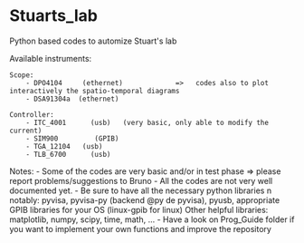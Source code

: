# Stuarts_lab
Python based codes to automize Stuart's lab

Available instruments:
	
	Scope:
		- DPO4104     (ethernet)             =>   codes also to plot interactively the spatio-temporal diagrams
		- DSA91304a  (ethernet)
	
	Controller:
		- ITC_4001      (usb)   (very basic, only able to modify the current)
		- SIM900         (GPIB)
		- TGA_12104   (usb)
		- TLB_6700      (usb)
		

Notes:
    - Some of the codes are very basic and/or in test phase => please report problems/suggestions to Bruno
    - All the codes are not very well documented yet.
    - Be sure to have all the necessary python libraries n
        notably: pyvisa, pyvisa-py (backend @py de pyvisa), pyusb, appropriate GPIB libraries for your OS (linux-gpib for linux)
        Other helpful libraries: matplotlib, numpy, scipy, time, math, ...
    - Have a look on Prog_Guide folder if you want to implement your own functions and improve the repository
